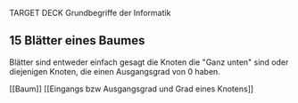 TARGET DECK
Grundbegriffe der Informatik

15 Blätter eines Baumes
---
Blätter sind entweder einfach gesagt die Knoten die "Ganz unten" sind oder diejenigen Knoten, die einen Ausgangsgrad von 0 haben.
<!--ID: 1707248572013-->

[[Baum]]
[[Eingangs bzw Ausgangsgrad und Grad eines Knotens]]